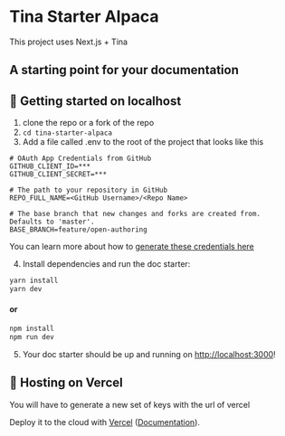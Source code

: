 # Tina Starter Alpaca

This project uses Next.js + Tina

## A starting point for your documentation


## :memo: Getting started on localhost
1. clone the repo or a fork of the repo
2. ```cd tina-starter-alpaca``` 
3. Add a file called .env to the root of the project that looks like this

```env
# OAuth App Credentials from GitHub
GITHUB_CLIENT_ID=***
GITHUB_CLIENT_SECRET=***

# The path to your repository in GitHub
REPO_FULL_NAME=<GitHub Username>/<Repo Name>

# The base branch that new changes and forks are created from. Defaults to 'master'.
BASE_BRANCH=feature/open-authoring
```
You can learn more about how to [generate these credentials here](https://tinacms.org/guides/nextjs/github-open-authoring/github-oauth-app)

4. Install dependencies and run the doc starter:
   
```bash
yarn install
yarn dev
```
#### or
```bash
npm install
npm run dev
```
5. Your doc starter should be up and running on [http://localhost:3000](http://localhost:3000)!


## :link: Hosting on Vercel

You will have to generate a new set of keys with the url of vercel

Deploy it to the cloud with [Vercel](https://vercel.com/import?filter=next.js&utm_source=github&utm_medium=readme&utm_campaign=next-example) ([Documentation](https://nextjs.org/docs/deployment)).
